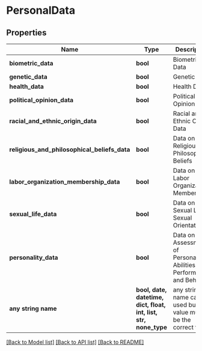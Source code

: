 # PersonalData


## Properties
Name | Type | Description | Notes
------------ | ------------- | ------------- | -------------
**biometric_data** | **bool** | Biometric Data | 
**genetic_data** | **bool** | Genetic Data | 
**health_data** | **bool** | Health Data | 
**political_opinion_data** | **bool** | Political Opinion Data | 
**racial_and_ethnic_origin_data** | **bool** | Racial and Ethnic Origin Data | 
**religious_and_philosophical_beliefs_data** | **bool** | Data on Religious and Philosophical Beliefs | 
**labor_organization_membership_data** | **bool** | Data on Labor Organization Memberships | 
**sexual_life_data** | **bool** | Data on Sexual Life or Sexual Orientation | 
**personality_data** | **bool** | Data on the Assessment of Personality, Abilities, Performance and Behavior  | 
**any string name** | **bool, date, datetime, dict, float, int, list, str, none_type** | any string name can be used but the value must be the correct type | [optional]

[[Back to Model list]](../README.md#documentation-for-models) [[Back to API list]](../README.md#documentation-for-api-endpoints) [[Back to README]](../README.md)


